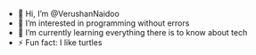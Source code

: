 - 👋 Hi, I’m @VerushanNaidoo
- 👀 I’m interested in programming without errors 
- 🌱 I’m currently learning everything there is to know about tech
- ⚡ Fun fact: I like turtles
<!---
VerushanNaidoo/VerushanNaidoo is a ✨ special ✨ repository because its `README.md` (this file) appears on your GitHub profile.
You can click the Preview link to take a look at your changes.
--->
